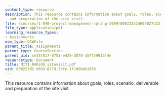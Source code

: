 ```yaml
---
content_type: resource
description: This resource contains information about goals, roles, scenario, deliverable
  and preparation of the site visit.
file: /courses/1-040-project-management-spring-2009/800223d2d699027d23fe1f180b4b1978_MIT1_040s09_sitevisit.pdf
file_type: application/pdf
learning_resource_types:
- Assignments
ocw_type: OCWFile
parent_title: Assignments
parent_type: CourseSection
parent_uid: ce15f817-0751-e420-3878-a57f59613f4e
resourcetype: Document
title: MIT1_040s09_sitevisit.pdf
uid: 800223d2-d699-027d-23fe-1f180b4b1978
---
```

This resource contains information about goals, roles, scenario, deliverable and preparation of the site visit.

